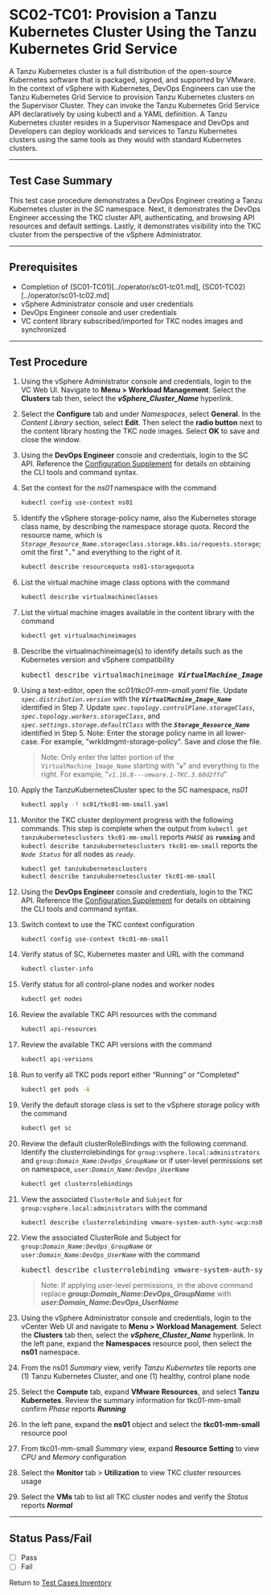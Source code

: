 # SC02-TC01: Provision a Tanzu Kubernetes Cluster Using the Tanzu Kubernetes Grid Service

A Tanzu Kubernetes cluster is a full distribution of the open-source Kubernetes software that is packaged, signed, and supported by VMware. In the context of vSphere with Kubernetes, DevOps Engineers can use the Tanzu Kubernetes Grid Service to provision Tanzu Kubernetes clusters on the Supervisor Cluster. They can invoke the Tanzu Kubernetes Grid Service API declaratively by using kubectl and a YAML definition. A Tanzu Kubernetes cluster resides in a Supervisor Namespace and DevOps and Developers can deploy workloads and services to Tanzu Kubernetes clusters using the same tools as they would with standard Kubernetes clusters.

---

## Test Case Summary

This test case procedure demonstrates a DevOps Engineer creating a Tanzu Kubernetes cluster in the SC namespace.  Next, it demonstrates the DevOps Engineer accessing the TKC cluster API, authenticating, and browsing API resources and default settings. Lastly, it demonstrates visibility into the TKC cluster from the perspective of the vSphere Administrator.

---

## Prerequisites

* Completion of (SC01-TC01)[../operator/sc01-tc01.md], (SC01-TC02)[../operator/sc01-tc02.md]
* vSphere Administrator console and user credentials
* DevOps Engineer console and user credentials
* VC content library subscribed/imported for TKC nodes images and synchronized

---

## Test Procedure

1. Using the vSphere Administrator console and credentials, login to the VC Web UI. Navigate to **Menu > Workload Management**. Select the **Clusters** tab then, select the ***vSphere_Cluster_Name*** hyperlink.

2. Select the **Configure** tab and under *Namespaces*, select **General**. In the *Content Library* section, select **Edit**. Then select the **radio button** next to the content library hosting the TKC node images. Select **OK** to save and close the window.

3. Using the **DevOps Engineer** console and credentials, login to the SC API. Reference the [Configuration Supplement](../supplements/client-configuration.md##Login-to-a-Supervisor-Cluster-as-a-vCenter-Single-Sign-On-User) for details on obtaining the CLI tools and command syntax.

4. Set the context for the *ns01* namespace with the command

    ```sh
    kubectl config use-context ns01
    ```

5. Identify the vSphere storage-policy name, also the Kubernetes storage class name, by describing the namespace storage quota. Record the resource name, which is *`Storage_Resource_Name`*`.storageclass.storage.k8s.io/requests.storage`; omit the first "**`.`**" and everything to the right of it.

    ```sh
    kubectl describe resourcequota ns01-storagequota
    ```

6. List the virtual machine image class options with the command

    ```sh
    kubectl describe virtualmachineclasses
    ```

7. List the virtual machine images available in the content library with the command

    ```sh
    kubectl get virtualmachineimages
    ```

8. Describe the virtualmachineimage(s) to identify details such as the Kubernetes version and vSphere compatibility
    <pre>kubectl describe virtualmachineimage <i><b>VirtualMachine_Image_Name</b></i></pre>

9. Using a text-editor, open the *sc01/tkc01-mm-small.yaml* file. Update *`spec.distribution.version`* with the ***`VirtualMachine_Image_Name`*** identified in Step 7. Update *`spec.topology.controlPlane.storageClass`*, *`spec.topology.workers.storageClass`*, and *`spec.settings.storage.defaultClass`* with the ***`Storage_Resource_Name`*** identified in Step 5. 
Note: Enter the storage policy name in all lower-case. For example, "wrkldmgmt-storage-policy". 
Save and close the file.

    >Note: Only enter the latter portion of the `VirtualMachine_Image_Name` starting with "**`v`**" and everything to the right. For example, "*`v1.16.8---vmware.1-TKC.3.60d2ffd`*"

10. Apply the TanzuKubernetesCluster spec to the SC namespace, *ns01*

    ```sh
    kubectl apply -f sc01/tkc01-mm-small.yaml
    ```

11. Monitor the TKC cluster deployment progress with the following commands. This step is complete when the output from `kubectl get tanzukubernetesclusters tkc01-mm-small` reports *`PHASE`* as **`running`** and `kubectl describe tanzukubernetesclusters tkc01-mm-small` reports the *`Node Status`* for all nodes as *`ready`*.

    ```sh
    kubectl get tanzukubernetesclusters
    kubectl describe tanzukubernetescluster tkc01-mm-small 
    ```

12. Using the **DevOps Engineer** console and credentials, login to the TKC API. Reference the [Configuration Supplement](../supplements/client-configuration.md##-Login-to-a-Tanzu-Kubernetes-Cluster-as-a-vCenter-Single-Sign-On-User) for details on obtaining the CLI tools and command syntax.

13. Switch context to use the TKC context configuration

    ```sh
    kubectl config use-context tkc01-mm-small
    ```

14. Verify status of SC, Kubernetes master and URL with the command

    ```sh
    kubectl cluster-info
    ```

15. Verify status for all control-plane nodes and worker nodes

    ```sh
    kubectl get nodes
    ```

16. Review the available TKC API resources with the command

    ```sh
    kubectl api-resources
    ```

17. Review the available TKC API versions with the command

    ```sh
    kubectl api-versions
    ```

18. Run to verify all TKC pods report either “Running” or “Completed”

    ```sh
    kubectl get pods -A
    ```

19. Verify the default storage class is set to the vSphere storage policy with the command

    ```sh
    kubectl get sc
    ```

20. Review the default clusterRoleBindings with the following command. Identify the clusterrolebindings for `group:vsphere.local:administrators` and `group:`*`Domain_Name:DevOps_GroupName`* or if user-level permissions set on namespace, `user:`*`Domain_Name:DevOps_UserName`*

    ```sh
    kubectl get clusterrolebindings
    ```

21. View the associated `ClusterRole` and `Subject` for `group:vsphere.local:administrators` with the command

    ```sh
    kubectl describe clusterrolebinding vmware-system-auth-sync-wcp:ns01:group:vsphere.local:administrators
    ```

22. View the associated ClusterRole and Subject for `group:`*`Domain_Name:DevOps_GroupName`* or  `user:`*`Domain_Name:DevOps_UserName`* with the command
    <pre>kubectl describe clusterrolebinding vmware-system-auth-sync-wcp:ns01:<i><b>group:Domain_Name:DevOps_GroupName</b></i></pre> 
    >Note: If applying user-level permissions, in the above command replace <i><b>group:Domain_Name:DevOps_GroupName</b></i> with <i><b>user:Domain_Name:DevOps_UserName</b></i>

23. Using the vSphere Administrator console and credentials, login to the vCenter Web UI and navigate to **Menu > Workload Management**. Select the **Clusters** tab then, select the ***vSphere_Cluster_Name*** hyperlink. In the left pane, expand the **Namespaces** resource pool, then select the **ns01** namespace.

24. From the ns01 *Summary* view, verify *Tanzu Kubernetes* tile reports one (1) Tanzu Kubernetes Cluster, and one (1) healthy, control plane node

25. Select the **Compute** tab, expand **VMware Resources**, and select **Tanzu Kubernetes**. Review the summary information for tkc01-mm-small confirm *Phase* reports ***Running***

26. In the left pane, expand the **ns01** object and select the **tkc01-mm-small** resource pool

27. From tkc01-mm-small *Summary* view, expand **Resource Setting** to view *CPU* and *Memory* configuration

28. Select the **Monitor** tab > **Utilization** to view TKC cluster resources usage

29. Select the **VMs** tab to list all TKC cluster nodes and verify the *Status* reports ***Normal***

---
## Status Pass/Fail

* [  ] Pass
* [  ] Fail

Return to [Test Cases Inventory](../README.md###Test-Cases-Inventory)